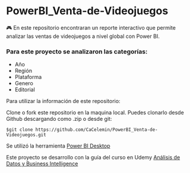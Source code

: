 # PowerBI_Venta-de-Videojuegos

🎮 En este repositorio encontraran un reporte interactivo que permite analizar las ventas de videojuegos a nivel global con Power BI.

### Para este proyecto se analizaron las categorías: 
- Año
- Región
- Plataforma 
- Genero
- Editorial 

Para utilizar la información de este repositorio:

Clone o fork este repositorio en la maquina local. Puedes clonarlo desde Github descargando como .zip o desde git:
```
$git clone https://github.com/CaCelemin/PowerBI_Venta-de-Videojuegos.git
```
Se utilizó la herramienta [Power BI Desktop](https://powerbi.microsoft.com/es-es/desktop/)

Este proyecto se desarrollo con la guía del curso en Udemy [Análisis de Datos y Business Intelligence](https://www.udemy.com/course/power-bi-analisis-datos-business-intelligence/)


